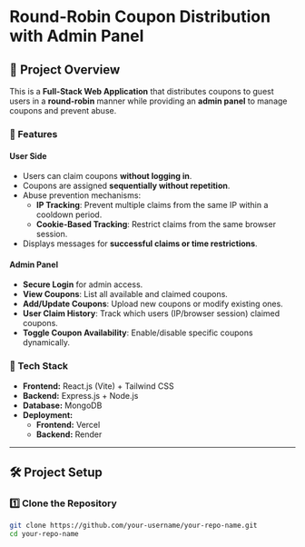 # Round-Robin Coupon Distribution with Admin Panel

## 🚀 Project Overview

This is a **Full-Stack Web Application** that distributes coupons to guest users in a **round-robin** manner while providing an **admin panel** to manage coupons and prevent abuse.

### 🔹 Features

#### **User Side**

- Users can claim coupons **without logging in**.
- Coupons are assigned **sequentially without repetition**.
- Abuse prevention mechanisms:
  - **IP Tracking**: Prevent multiple claims from the same IP within a cooldown period.
  - **Cookie-Based Tracking**: Restrict claims from the same browser session.
- Displays messages for **successful claims or time restrictions**.

#### **Admin Panel**

- **Secure Login** for admin access.
- **View Coupons**: List all available and claimed coupons.
- **Add/Update Coupons**: Upload new coupons or modify existing ones.
- **User Claim History**: Track which users (IP/browser session) claimed coupons.
- **Toggle Coupon Availability**: Enable/disable specific coupons dynamically.

### 🔧 Tech Stack

- **Frontend:** React.js (Vite) + Tailwind CSS
- **Backend:** Express.js + Node.js
- **Database:** MongoDB
- **Deployment:**
  - **Frontend:** Vercel
  - **Backend:** Render

---

## 🛠️ Project Setup

### 1️⃣ **Clone the Repository**

```sh
git clone https://github.com/your-username/your-repo-name.git
cd your-repo-name
